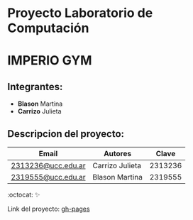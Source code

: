 
# Proyecto Laboratorio de Computación
# IMPERIO GYM
## Integrantes:
* **Blason** Martina
* **Carrizo** Julieta


## Descripcion del proyecto:
| Email | Autores | Clave |
| ------|---------|-------|
|2313236@ucc.edu.ar | Carrizo Julieta |2313236|
|2319555@ucc.edu.ar | Blason Martina |2319555|

:octocat:
:sparkles:

Link del proyecto: [gh-pages](https://github.com/UCC-LabCompu2/proyecto2024-blason-carrizo/tree/main)